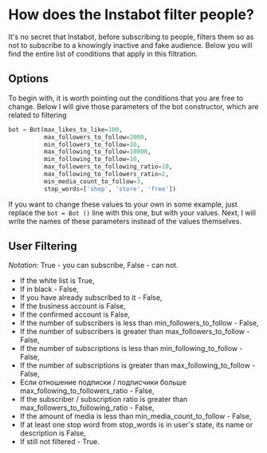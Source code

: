 # How does the Instabot filter people?

It's no secret that Instabot, before subscribing to people, filters them so as not to subscribe to a knowingly inactive and fake audience. Below you will find the entire list of conditions that apply in this filtration.

## Options

To begin with, it is worth pointing out the conditions that you are free to change. Below I will give those parameters of the bot constructor, which are related to filtering

``` python
bot = Bot(max_likes_to_like=100,
          max_followers_to_follow=2000,
          min_followers_to_follow=10,
          max_following_to_follow=10000,
          min_following_to_follow=10,
          max_followers_to_following_ratio=10,
          max_following_to_followers_ratio=2,
          min_media_count_to_follow=3,
          stop_words=['shop', 'store', 'free'])
```
If you want to change these values to your own in some example, just replace the `bot = Bot ()` line with this one, but with your values.
Next, I will write the names of these parameters instead of the values themselves.

## User Filtering

_Notation_: True - you can subscribe, False - can not.
* If the white list is True,
* If in black - False,
* If you have already subscribed to it - False,
* If the business account is False,
* If the confirmed account is False,
* If the number of subscribers is less than min_followers_to_follow - False,
* If the number of subscribers is greater than max_followers_to_follow - False,
* If the number of subscriptions is less than min_following_to_follow - False,
* If the number of subscriptions is greater than max_following_to_follow - False,
* Если отношение подписки / подписчики больше max_following_to_followers_ratio - False,
* If the subscriber / subscription ratio is greater than max_followers_to_following_ratio - False,
* If the amount of media is less than min_media_count_to_follow - False,
* If at least one stop word from stop_words is in user's state, its name or description is False,
* If still not filtered - True.